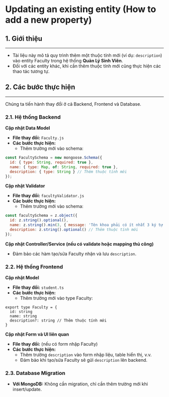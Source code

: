 # Updating an existing entity (How to add a new property)

## **1. Giới thiệu**

---

- Tài liệu này mô tả quy trình thêm một thuộc tính mới (ví dụ: `description`) vào entity Faculty trong hệ thống **Quản Lý Sinh Viên**.
- Đối với các entity khác, khi cần thêm thuộc tính mới cũng thực hiện các thao tác tương tự.

## **2. Các bước thực hiện**

---

Chúng ta tiến hành thay đổi ở cả Backend, Frontend và Database.

### 2.1. Hệ thống Backend

**Cập nhật Data Model**

- **File thay đổi:** `Faculty.js`
- **Các bước thực hiện:**
    - Thêm trường mới vào schema:

```jsx
const FacultySchema = new mongoose.Schema({
  id: { type: String, required: true },
  name: { type: Map, of: String, required: true },
  description: { type: String } // Thêm thuộc tính mới
});
```

**Cập nhật Validator**

- **File thay đổi:** `facultyValidator.js`
- **Các bước thực hiện:**
    - Thêm trường mới vào schema:

```jsx
const facultySchema = z.object({
  id: z.string().optional(),
  name: z.string().min(3, { message: 'Tên khoa phải có ít nhất 3 ký tự' }),
  description: z.string().optional() // Thêm thuộc tính mới
});
```

**Cập nhật Controller/Service (nếu có validate hoặc mapping thủ công)**

- Đảm bảo các hàm tạo/sửa Faculty nhận và lưu `description`.

### 2.2. Hệ thống Frontend

**Cập nhật Model**

- **File thay đổi:** `student.ts`
- **Các bước thực hiện:**
    - Thêm trường mới vào type Faculty:

```tsx
export type Faculty = {
  id: string
  name: string
  description?: string // Thêm thuộc tính mới
}
```

**Cập nhật Form và UI liên quan**

- **File thay đổi:** (nếu có form nhập Faculty)
- **Các bước thực hiện:**
    - Thêm trường `description` vào form nhập liệu, table hiển thị, v.v.
    - Đảm bảo khi tạo/sửa Faculty sẽ gửi `description` lên backend.

### 2.3. Database Migration

- **Với MongoDB:** Không cần migration, chỉ cần thêm trường mới khi insert/update.